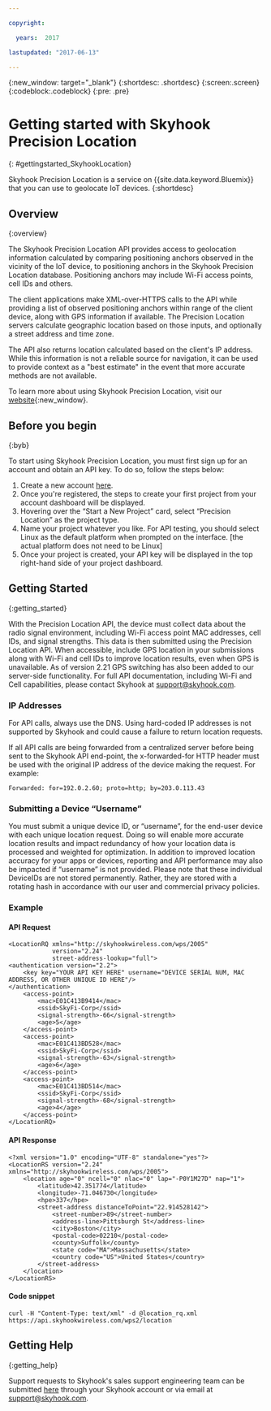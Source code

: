 ```yaml
---

copyright:

  years:  2017

lastupdated: "2017-06-13"

---
```


{:new_window: target="_blank"}
{:shortdesc: .shortdesc}
{:screen:.screen}
{:codeblock:.codeblock}
{:pre: .pre}

# Getting started with Skyhook Precision Location
{: #gettingstarted_SkyhookLocation}

Skyhook Precision Location is a service on {{site.data.keyword.Bluemix}} that you can use to geolocate IoT devices. {:shortdesc}

## Overview
{:overview}

The Skyhook Precision Location API provides access to geolocation information calculated by comparing positioning anchors observed in the vicinity of the IoT device, to positioning anchors in the Skyhook Precision Location database.  Positioning anchors may include Wi-Fi access points, cell IDs and others. 

The client applications make XML-over-HTTPS calls to the API while providing a list of observed positioning anchors within range of the client device, along with GPS information if available. The Precision Location servers calculate geographic location based on those inputs, and optionally a street address and time zone.

The API also returns location calculated based on the client's IP address. While this information is not a reliable source for navigation, it can be used to provide context as a "best estimate" in the event that more accurate methods are not available.

To learn more about using Skyhook Precision Location, visit our [website](http://hubs.ly/H07V66F0){:new_window}.

## Before you begin
{:byb}

To start using Skyhook Precision Location, you must first sign up for an account and obtain an API key. To do so, follow the steps below:

1. Create a new account [here](http://hubs.ly/H07V59T0).
2. Once you're registered, the steps to create your first project from your account dashboard will be displayed.
3. Hovering over the “Start a New Project” card, select “Precision Location” as the project type.
4. Name your project whatever you like. For API testing, you should select Linux as the default platform when prompted on the interface.  [the actual platform does not need to be Linux]
5. Once your project is created, your API key will be displayed in the top right-hand side of your project dashboard.

## Getting Started
{:getting_started}

With the Precision Location API, the device must collect data about the radio signal environment, including Wi-Fi access point MAC addresses, cell IDs, and signal strengths. This data is then submitted using the Precision Location API. When accessible, include GPS location in your submissions along with Wi-Fi and cell IDs to improve location results, even when GPS is unavailable.  As of version 2.21 GPS switching has also been added to our server-side functionality. For full API documentation, including Wi-Fi and Cell capabilities, please contact Skyhook at support@skyhook.com. 

### IP Addresses
For API calls, always use the DNS. Using hard-coded IP addresses is not supported by Skyhook and could cause a failure to return location requests.

If all API calls are being forwarded from a centralized server before being sent to the Skyhook API end-point, the x-forwarded-for HTTP header must be used with the original IP address of the device making the request. For example:
```
Forwarded: for=192.0.2.60; proto=http; by=203.0.113.43
```

### Submitting a Device “Username”
You must submit a unique device ID, or “username”, for the end-user device with each unique location request.  Doing so will enable more accurate location results and impact redundancy of how your location data is processed and weighted for optimization.  In addition to improved location accuracy for your apps or devices, reporting and API performance may also be impacted if “username” is not provided.  Please note that these individual DeviceIDs are not stored permanently.  Rather, they are stored with a rotating hash in accordance with our user and commercial privacy policies.  

### Example

#### API Request
```
<LocationRQ xmlns="http://skyhookwireless.com/wps/2005"
            version="2.24"
            street-address-lookup="full">
<authentication version="2.2">
	<key key="YOUR API KEY HERE" username="DEVICE SERIAL NUM, MAC ADDRESS, OR OTHER UNIQUE ID HERE"/>
</authentication>
	<access-point>
		<mac>E01C413B9414</mac>
		<ssid>SkyFi-Corp</ssid>
		<signal-strength>-66</signal-strength>
		<age>5</age>
	</access-point>
	<access-point>
		<mac>E01C413BD528</mac>
		<ssid>SkyFi-Corp</ssid>
		<signal-strength>-63</signal-strength>
		<age>6</age>
	</access-point>
	<access-point>
		<mac>E01C413BD514</mac>
		<ssid>SkyFi-Corp</ssid>
		<signal-strength>-68</signal-strength>
		<age>4</age>
	</access-point>
</LocationRQ>
```

#### API Response
```
<?xml version="1.0" encoding="UTF-8" standalone="yes"?>
<LocationRS version="2.24" xmlns="http://skyhookwireless.com/wps/2005">
	<location age="0" ncell="0" nlac="0" lap="-P0Y1M27D" nap="1">
		<latitude>42.351774</latitude>
		<longitude>-71.046730</longitude>
		<hpe>337</hpe>
		<street-address distanceToPoint="22.914528142">
			<street-number>89</street-number>
			<address-line>Pittsburgh St</address-line>
			<city>Boston</city>
			<postal-code>02210</postal-code>
			<county>Suffolk</county>
			<state code="MA">Massachusetts</state>
			<country code="US">United States</country>
		</street-address>
	</location>
</LocationRS>
```

#### Code snippet
```
curl -H "Content-Type: text/xml" -d @location_rq.xml https://api.skyhookwireless.com/wps2/location
```


## Getting Help
{:getting_help}

Support requests to Skyhook's sales support engineering team can be submitted [here](http://hubs.ly/H07V59T0) through your Skyhook account or via email at support@skyhook.com.



